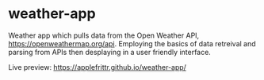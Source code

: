 # weather-app

Weather app which pulls data from the Open Weather API, https://openweathermap.org/api.  Employing the basics of data retreival and parsing from APIs then desplaying in a user friendly interface.

Live preview: https://applefrittr.github.io/weather-app/
